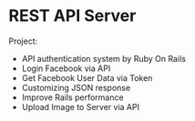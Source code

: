 # REST API Server

Project:

* API authentication system by Ruby On Rails
* Login Facebook via API
* Get Facebook User Data via Token
* Customizing JSON response
* Improve Rails performance
* Upload Image to Server via API
